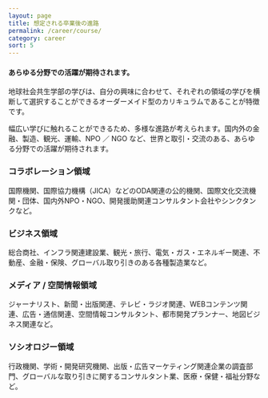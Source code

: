 ```yaml
---
layout: page
title: 想定される卒業後の進路
permalink: /career/course/
category: career
sort: 5
---
```


#### あらゆる分野での活躍が期待されます。

地球社会共生学部の学びは、自分の興味に合わせて、それぞれの領域の学びを横断して選択することができるオーダーメイド型のカリキュラムであることが特徴です。

幅広い学びに触れることができるため、多様な進路が考えられます。国内外の金融、製造、観光、運輸、NPO ／ NGO など、世界と取引・交流のある、あらゆる分野での活躍が期待されます。

### コラボレーション領域

国際機関、国際協力機構（JICA）などのODA関連の公的機関、国際文化交流機関・団体、国内外NPO・NGO、開発援助関連コンサルタント会社やシンクタンクなど。

### ビジネス領域

総合商社、インフラ関連建設業、観光・旅行、電気・ガス・エネルギー関連、不動産、金融・保険、グローバル取り引きのある各種製造業など。

### メディア / 空間情報領域

ジャーナリスト、新聞・出版関連、テレビ・ラジオ関連、WEBコンテンツ関連、広告・通信関連、空間情報コンサルタント、都市開発プランナー、地図ビジネス関連など。

### ソシオロジー領域

行政機関、学術・開発研究機関、出版・広告マーケティング関連企業の調査部門、グローバルな取り引きに関するコンサルタント業、医療・保健・福祉分野など。